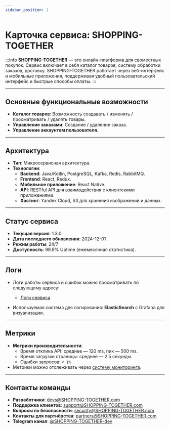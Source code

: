 ```yaml
---
sidebar_position: 1
---
```


# Карточка сервиса: **SHOPPING-TOGETHER**

:::info
**SHOPPING-TOGETHER** — это онлайн-платформа для своместных покупок. Сервис включает в себя каталог товаров, систему обработки заказов, доставку. SHOPPING-TOGETHER работает через веб-интерфейс и мобильные приложения, поддерживая удобный пользовательский интерфейс и быстрые способы оплаты.
:::

---

## Основные функциональные возможности
- **Каталог товаров**: Возможность создавать / изменять / просматривать / удалять товары.
- **Управление заказами**: Создание / удаление заказа.
- **Управление аккаунтом пользователя**.

---

## Архитектура
- **Тип**: Микросервисная архитектура.
- **Технологии**:
  - **Backend**: Java/Kotlin, PostgreSQL, Kafka, Redis, RabbitMQ.
  - **Frontend**: React, Redux.
  - **Мобильное приложение**: React Native.
  - **API**: RESTful API для взаимодействия с клиентскими приложениями.
  - **Хостинг**: Yandex Cloud, S3 для хранения изображений и данных.
  
---

## Статус сервиса
- **Текущая версия**: 1.3.0
- **Дата последнего обновления**: 2024-12-01
- **Режим работы**: 24/7
- **Доступность**: 99.9% Uptime (ежемесячная статистика).

---

## Логи
- Логи работы сервиса и ошибок можно просматривать по следующему адресу:
  - [Логи сервиса](https://logs.SHOPPING-TOGETHER.com)
  
- Используемая система для логирования: **ElasticSearch** с Grafana для визуализации.

---

## Метрики
- **Метрики производительности**:
  - Время отклика API: среднее — 120 ms, пик — 500 ms.
  - Время загрузки страницы: среднее — 2.5 секунды.
  - Ошибки запросов: `< 1%`  
- Метрики можно отслеживать через [систему мониторинга](https://metrics.SHOPPING-TOGETHER.com).

---

## Контакты команды
- **Разработчики**: devs@SHOPPING-TOGETHER.com
- **Поддержка клиентов**: support@SHOPPING-TOGETHER.com
- **Вопросы по безопасности**: security@SHOPPING-TOGETHER.com
- **Контакты для партнёрства**: partners@SHOPPING-TOGETHER.com
- **Telegram канал**: [@SHOPPING-TOGETHER-dev](https://t.me/SHOPPING-TOGETHER-dev)